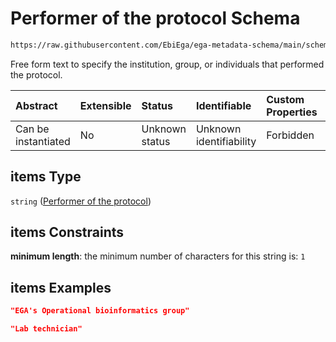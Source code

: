 # Performer of the protocol Schema

```txt
https://raw.githubusercontent.com/EbiEga/ega-metadata-schema/main/schemas/EGA.common-definitions.json#/definitions/protocols_object/properties/protocol_performers/items
```

Free form text to specify the institution, group, or individuals that performed the protocol.

| Abstract            | Extensible | Status         | Identifiable            | Custom Properties | Additional Properties | Access Restrictions | Defined In                                                                                           |
| :------------------ | :--------- | :------------- | :---------------------- | :---------------- | :-------------------- | :------------------ | :--------------------------------------------------------------------------------------------------- |
| Can be instantiated | No         | Unknown status | Unknown identifiability | Forbidden         | Allowed               | none                | [EGA.common-definitions.json\*](../../../schemas/EGA.common-definitions.json "open original schema") |

## items Type

`string` ([Performer of the protocol](ega-12-definitions-ega-protocols-object-properties-protocol-performers-array-performer-of-the-protocol.md))

## items Constraints

**minimum length**: the minimum number of characters for this string is: `1`

## items Examples

```json
"EGA's Operational bioinformatics group"
```

```json
"Lab technician"
```
